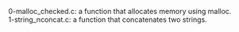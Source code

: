 0-malloc_checked.c: a function that allocates memory using malloc.
<br>1-string_nconcat.c: a function that concatenates two strings.
